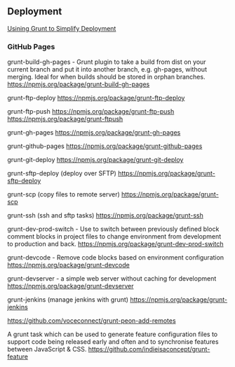 ## Deployment

[Usining Grunt to Simplify Deployment](http://imgur.com/blog/2013/07/16/tech-tuesday-using-grunt-to-simplify-deployment-processes/)

### GitHub Pages

grunt-build-gh-pages - Grunt plugin to take a build from dist on your current branch and put it into another branch, e.g. gh-pages, without merging. Ideal for when builds should be stored in orphan branches.
https://npmjs.org/package/grunt-build-gh-pages

grunt-ftp-deploy
https://npmjs.org/package/grunt-ftp-deploy

grunt-ftp-push
https://npmjs.org/package/grunt-ftp-push
https://npmjs.org/package/grunt-ftpush

grunt-gh-pages
https://npmjs.org/package/grunt-gh-pages

grunt-github-pages
https://npmjs.org/package/grunt-github-pages

grunt-git-deploy
https://npmjs.org/package/grunt-git-deploy

grunt-sftp-deploy (deploy over SFTP)
https://npmjs.org/package/grunt-sftp-deploy

grunt-scp (copy files to remote server)
https://npmjs.org/package/grunt-scp


grunt-ssh (ssh and sftp tasks)
https://npmjs.org/package/grunt-ssh



grunt-dev-prod-switch - Use to switch between previously defined block comment blocks in project files to change environment from development to production and back.
https://npmjs.org/package/grunt-dev-prod-switch

grunt-devcode - Remove code blocks based on environment configuration
https://npmjs.org/package/grunt-devcode

grunt-devserver - a simple web server without caching for development 
https://npmjs.org/package/grunt-devserver

grunt-jenkins (manage jenkins with grunt)
https://npmjs.org/package/grunt-jenkins

https://github.com/voceconnect/grunt-peon-add-remotes

A grunt task which can be used to generate feature configuration files to support code being released early and often and to synchronise features between JavaScript & CSS.
https://github.com/indieisaconcept/grunt-feature
